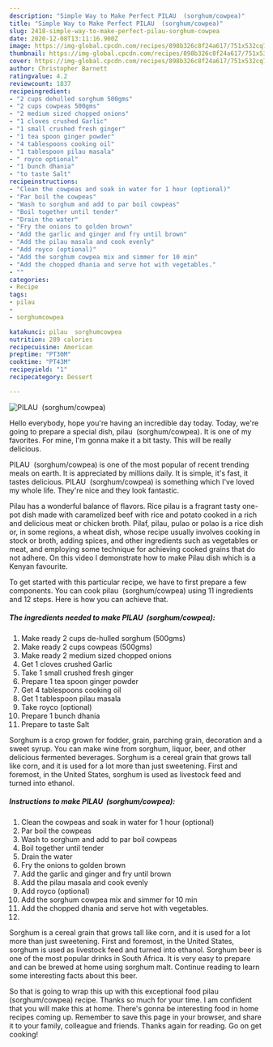 ```yaml
---
description: "Simple Way to Make Perfect PILAU  (sorghum/cowpea)"
title: "Simple Way to Make Perfect PILAU  (sorghum/cowpea)"
slug: 2418-simple-way-to-make-perfect-pilau-sorghum-cowpea
date: 2020-12-08T13:11:16.900Z
image: https://img-global.cpcdn.com/recipes/898b326c8f24a617/751x532cq70/pilau-sorghumcowpea-recipe-main-photo.jpg
thumbnail: https://img-global.cpcdn.com/recipes/898b326c8f24a617/751x532cq70/pilau-sorghumcowpea-recipe-main-photo.jpg
cover: https://img-global.cpcdn.com/recipes/898b326c8f24a617/751x532cq70/pilau-sorghumcowpea-recipe-main-photo.jpg
author: Christopher Barnett
ratingvalue: 4.2
reviewcount: 1837
recipeingredient:
- "2 cups dehulled sorghum 500gms"
- "2 cups cowpeas 500gms"
- "2 medium sized chopped onions"
- "1 cloves crushed Garlic"
- "1 small crushed fresh ginger"
- "1 tea spoon ginger powder"
- "4 tablespoons cooking oil"
- "1 tablespoon pilau masala"
- " royco optional"
- "1 bunch dhania"
- "to taste Salt"
recipeinstructions:
- "Clean the cowpeas and soak in water for 1 hour (optional)"
- "Par boil the cowpeas"
- "Wash to sorghum and add to par boil cowpeas"
- "Boil together until tender"
- "Drain the water"
- "Fry the onions to golden brown"
- "Add the garlic and ginger and fry until brown"
- "Add the pilau masala and cook evenly"
- "Add royco (optional)"
- "Add the sorghum cowpea mix and simmer for 10 min"
- "Add the chopped dhania and serve hot with vegetables."
- ""
categories:
- Recipe
tags:
- pilau
- 
- sorghumcowpea

katakunci: pilau  sorghumcowpea 
nutrition: 289 calories
recipecuisine: American
preptime: "PT30M"
cooktime: "PT43M"
recipeyield: "1"
recipecategory: Dessert

---
```



![PILAU  (sorghum/cowpea)](https://img-global.cpcdn.com/recipes/898b326c8f24a617/751x532cq70/pilau-sorghumcowpea-recipe-main-photo.jpg)

Hello everybody, hope you're having an incredible day today. Today, we're going to prepare a special dish, pilau  (sorghum/cowpea). It is one of my favorites. For mine, I'm gonna make it a bit tasty. This will be really delicious.

PILAU  (sorghum/cowpea) is one of the most popular of recent trending meals on earth. It is appreciated by millions daily. It is simple, it's fast, it tastes delicious. PILAU  (sorghum/cowpea) is something which I've loved my whole life. They're nice and they look fantastic.

Pilau has a wonderful balance of flavors. Rice pilau is a fragrant tasty one-pot dish made with caramelized beef with rice and potato cooked in a rich and delicious meat or chicken broth. Pilaf, pilau, pulao or polao is a rice dish or, in some regions, a wheat dish, whose recipe usually involves cooking in stock or broth, adding spices, and other ingredients such as vegetables or meat, and employing some technique for achieving cooked grains that do not adhere. On this video I demonstrate how to make Pilau dish which is a Kenyan favourite.


To get started with this particular recipe, we have to first prepare a few components. You can cook pilau  (sorghum/cowpea) using 11 ingredients and 12 steps. Here is how you can achieve that.

<!--inarticleads1-->

##### The ingredients needed to make PILAU  (sorghum/cowpea):

1. Make ready 2 cups de-hulled sorghum (500gms)
1. Make ready 2 cups cowpeas (500gms)
1. Make ready 2 medium sized chopped onions
1. Get 1 cloves crushed Garlic
1. Take 1 small crushed fresh ginger
1. Prepare 1 tea spoon ginger powder
1. Get 4 tablespoons cooking oil
1. Get 1 tablespoon pilau masala
1. Take  royco (optional)
1. Prepare 1 bunch dhania
1. Prepare to taste Salt


Sorghum is a crop grown for fodder, grain, parching grain, decoration and a sweet syrup. You can make wine from sorghum, liquor, beer, and other delicious fermented beverages. Sorghum is a cereal grain that grows tall like corn, and it is used for a lot more than just sweetening. First and foremost, in the United States, sorghum is used as livestock feed and turned into ethanol. 

<!--inarticleads2-->

##### Instructions to make PILAU  (sorghum/cowpea):

1. Clean the cowpeas and soak in water for 1 hour (optional)
1. Par boil the cowpeas
1. Wash to sorghum and add to par boil cowpeas
1. Boil together until tender
1. Drain the water
1. Fry the onions to golden brown
1. Add the garlic and ginger and fry until brown
1. Add the pilau masala and cook evenly
1. Add royco (optional)
1. Add the sorghum cowpea mix and simmer for 10 min
1. Add the chopped dhania and serve hot with vegetables.
1. 


Sorghum is a cereal grain that grows tall like corn, and it is used for a lot more than just sweetening. First and foremost, in the United States, sorghum is used as livestock feed and turned into ethanol. Sorghum beer is one of the most popular drinks in South Africa. It is very easy to prepare and can be brewed at home using sorghum malt. Continue reading to learn some interesting facts about this beer. 

So that is going to wrap this up with this exceptional food pilau  (sorghum/cowpea) recipe. Thanks so much for your time. I am confident that you will make this at home. There's gonna be interesting food in home recipes coming up. Remember to save this page in your browser, and share it to your family, colleague and friends. Thanks again for reading. Go on get cooking!
